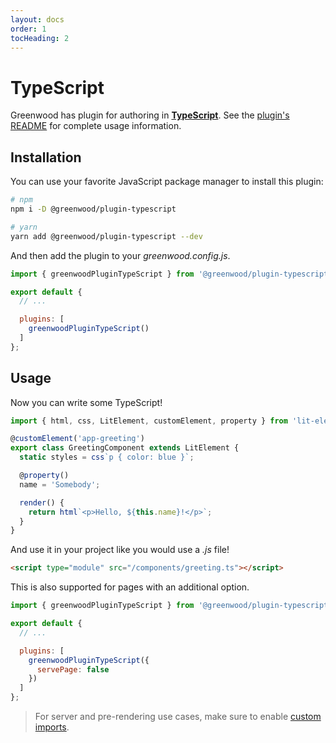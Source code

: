 ```yaml
---
layout: docs
order: 1
tocHeading: 2
---
```


# TypeScript

Greenwood has plugin for authoring in [**TypeScript**](https://www.typescriptlang.org/).  See the [plugin's README](https://github.com/ProjectEvergreen/greenwood/tree/master/packages/plugin-typescript) for complete usage information.

## Installation

You can use your favorite JavaScript package manager to install this plugin:

```bash
# npm
npm i -D @greenwood/plugin-typescript

# yarn
yarn add @greenwood/plugin-typescript --dev
```

And then add the plugin to your _greenwood.config.js_.

```javascript
import { greenwoodPluginTypeScript } from '@greenwood/plugin-typescript';

export default {
  // ...

  plugins: [
    greenwoodPluginTypeScript()
  ]
};
```

## Usage

Now you can write some TypeScript!

```ts
import { html, css, LitElement, customElement, property } from 'lit-element';

@customElement('app-greeting')
export class GreetingComponent extends LitElement {
  static styles = css`p { color: blue }`;

  @property()
  name = 'Somebody';

  render() {
    return html`<p>Hello, ${this.name}!</p>`;
  }
}
```

And use it in your project like you would use a _.js_ file!
```html
<script type="module" src="/components/greeting.ts"></script>
```

This is also supported for pages with an additional option.

```js
import { greenwoodPluginTypeScript } from '@greenwood/plugin-typescript';

export default {
  // ...

  plugins: [
    greenwoodPluginTypeScript({
      servePage: false
    })
  ]
};
```

> For server and pre-rendering use cases, make sure to enable [custom imports](/docs/pages/server-rendering/#custom-imports).